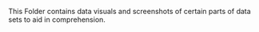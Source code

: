 This Folder contains data visuals and screenshots of certain parts of data sets 
to aid in comprehension.
